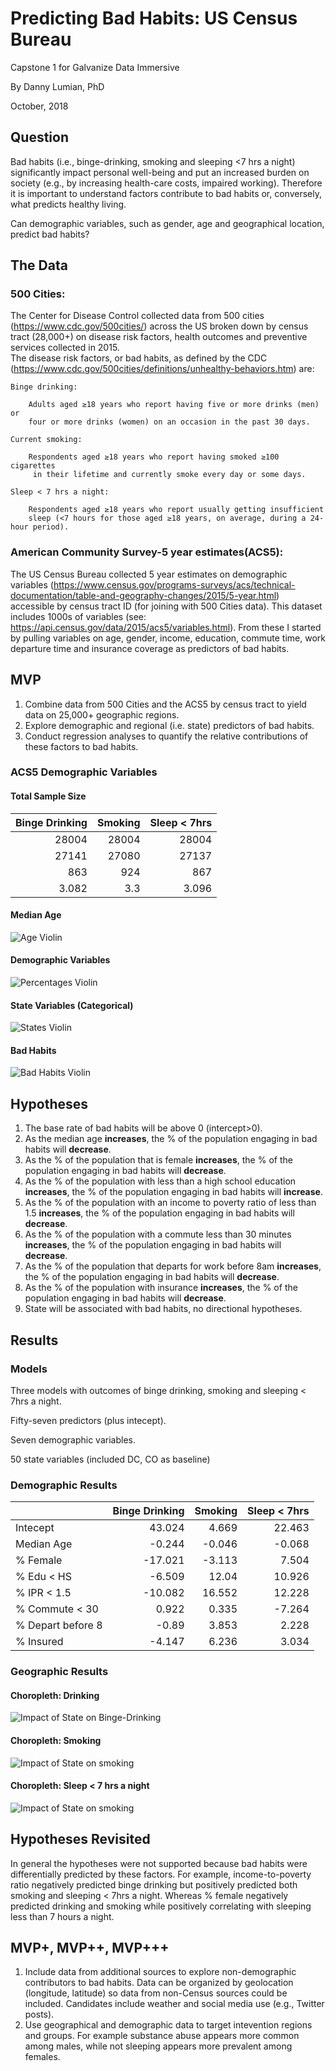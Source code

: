 # Predicting Bad Habits: US Census Bureau
Capstone 1 for Galvanize Data Immersive

By Danny Lumian, PhD

October, 2018

## Question
    
Bad habits (i.e., binge-drinking, smoking and sleeping <7 hrs a night) 
significantly impact personal well-being and put an increased burden on society 
(e.g., by increasing health-care costs, impaired working). 
Therefore it is important to understand factors contribute to bad habits 
or, conversely, what predicts healthy living. 

Can demographic variables, such as gender, age and geographical location, predict bad habits?

## The Data

### 500 Cities: 
The Center for Disease Control collected data from 500 cities (https://www.cdc.gov/500cities/) 
across the US broken down by census tract (28,000+) on disease risk factors, 
health outcomes and preventive services collected in 2015.  
The disease risk factors, or bad habits, as defined by the CDC 
(https://www.cdc.gov/500cities/definitions/unhealthy-behaviors.htm) are:

    Binge drinking:

        Adults aged ≥18 years who report having five or more drinks (men) or 
        four or more drinks (women) on an occasion in the past 30 days.

    Current smoking:

        Respondents aged ≥18 years who report having smoked ≥100 cigarettes
         in their lifetime and currently smoke every day or some days.

    Sleep < 7 hrs a night:

        Respondents aged ≥18 years who report usually getting insufficient 
        sleep (<7 hours for those aged ≥18 years, on average, during a 24-hour period).


### American Community Survey-5 year estimates(ACS5): 
The US Census Bureau collected 5 year estimates on demographic variables 
(https://www.census.gov/programs-surveys/acs/technical-documentation/table-and-geography-changes/2015/5-year.html) 
accessible by census tract ID (for joining with 500 Cities data). 
This dataset includes 1000s of variables (see: https://api.census.gov/data/2015/acs5/variables.html). 
From these I started by pulling variables on age, gender, income, education,
commute time, work departure time and insurance coverage as predictors of bad habits. 

## MVP
1. Combine data from 500 Cities and the ACS5 by census tract to yield data on 25,000+ geographic regions.
2. Explore demographic and regional (i.e. state) predictors of bad habits. 
3. Conduct regression analyses to quantify the relative contributions of these factors to bad habits.

### ACS5 Demographic Variables

#### Total Sample Size

|   Binge Drinking |   Smoking |   Sleep < 7hrs |
|-----------------:|----------:|---------------:|
|        28004     |   28004   |      28004     |
|        27141     |   27080   |      27137     |
|          863     |     924   |        867     |
|            3.082 |       3.3 |          3.096 |

#### Median Age

![Age Violin](fancy_images/Med_Age_Violin.png "Age Violin")

#### Demographic Variables

![Percentages Violin](fancy_images/Demographics_Violin.png "Percentages Violin")

#### State Variables (Categorical)

![States Violin](fancy_images/State_Count_Violin.png "States Violin")

#### Bad Habits

![Bad Habits Violin](fancy_images/Outcome_Violin.png "Bad Habits Violin")

## Hypotheses 

1. The base rate of bad habits will be above 0 (intercept>0).
1. As the median age <b>increases</b>,
    the % of the population engaging in bad habits will <b>decrease</b>.
1. As the % of the population that is female <b>increases</b>, 
    the % of the population engaging in bad habits will <b>decrease</b>.
1. As the % of the population with less than a high school education <b>increases</b>,
    the % of the population engaging in bad habits will <b>increase</b>. 
1. As the % of the population with an income to poverty ratio of less than 1.5 <b>increases</b>,
    the % of the population engaging in bad habits will <b>decrease</b>.
1. As the % of the population with a commute less than 30 minutes <b>increases</b>,
    the % of the population engaging in bad habits will <b>decrease</b>.  
1. As the % of the population that departs for work before 8am <b>increases</b>,
    the % of the population engaging in bad habits will <b>decrease</b>.
1. As the % of the population with insurance <b>increases</b>,
    the % of the population engaging in bad habits will <b>decrease</b>.
1. State will be associated with bad habits,
    no directional hypotheses.   

## Results

### Models
Three models with outcomes of binge drinking, smoking and sleeping < 7hrs a night.

Fifty-seven predictors (plus intecept).

Seven demographic variables.

50 state variables (included DC, CO as baseline) 

### Demographic Results

|                   |   Binge Drinking |   Smoking |   Sleep < 7hrs |
|:------------------|-----------------:|----------:|---------------:|
| Intecept          |           43.024 |     4.669 |         22.463 |
| Median Age        |           -0.244 |    -0.046 |         -0.068 |
| % Female          |          -17.021 |    -3.113 |          7.504 |
| % Edu < HS        |           -6.509 |    12.04  |         10.926 |
| % IPR < 1.5       |          -10.082 |    16.552 |         12.228 |
| % Commute < 30    |            0.922 |     0.335 |         -7.264 |
| % Depart before 8 |           -0.89  |     3.853 |          2.228 |
| % Insured         |           -4.147 |     6.236 |          3.034 |


### Geographic Results

#### Choropleth: Drinking

![Impact of State on Binge-Drinking](images/choromap.png "Binge Drinking By State")

#### Choropleth: Smoking

![Impact of State on smoking](images_smoking/choromap.png "Smoking By State")

#### Choropleth: Sleep < 7 hrs a night

![Impact of State on smoking](images_sleep/choromap.png "Sleep By State")


## Hypotheses Revisited

In general the hypotheses were not supported because bad habits were differentially predicted by these factors.
For example, income-to-poverty ratio negatively predicted binge drinking but positively predicted both smoking and sleeping < 7hrs a night. Whereas % female negatively predicted drinking and smoking while positively correlating with sleeping less than 7 hours a night. 
   

## MVP+, MVP++, MVP+++
1. Include data from additional sources to explore non-demographic contributors to bad habits. 
    Data can be organized by geolocation (longitude, latitude) so data from non-Census sources could be included. 
    Candidates include weather and social  media use (e.g., Twitter posts). 
1. Use geographical and demographic data to target intevention regions and groups. 
    For example substance abuse appears more common among males, while not sleeping appears more prevalent among females.  

<!---
                        STATS MODEL RESULTS FOR BINGE DRINKING


#### Goldfeldquandt Test
```python
all_cols = list(df.columns)
all_cols.remove('Data_Value')
all_columns = "+".join(all_cols)
my_formula = "y~" + all_columns
results1 = smf.ols(my_formula, data=df).fit()
print(results1.summary2())

f_stat, p_val, inc_dec = het_goldfeldquandt(results1.resid, results1.model.exog)
print(f'For model 1 het goldfeldquandt test, the f stat is {f_stat} and the p value is {p_val}')
```
For model 1 het goldfeldquandt test, the f stat is 0.855 and the p value is 0.999

#### Variance Inflation Factors
```python
vif_df = add_constant(df.drop(['Data_Value'], axis=1))
vifs = pd.Series([variance_inflation_factor(vif_df.values, i) 
               for i in range(vif_df.shape[1])], 
              index=vif_df.columns)
```
|   count |   mean |    std |   min |   25% |   50% |   75% |     max |
|--------:|-------:|-------:|------:|------:|------:|------:|--------:|
|      58 |  9.852 | 61.175 | 1.018 | 1.194 | 1.476 | 1.868 | 467.641 |

    * Note: Constant has VIF of 467.641, next highest value is CA at 7.16

### Comparing Models

| Model            |       alpha |   test_mean_rmse |   test_r2 |   train_mean_rmse |
|:-----------------|------------:|-----------------:|----------:|------------------:|
| LinearRegression |             |            2.189 |     0.68  |             2.159 |
| Lasso            | 0.00431261  |            2.222 |     0.666 |             2.198 |
| Ridge            | 0.120338    |            2.189 |     0.68  |             2.159 |
| ElasticNet       | 0.00862522  |            2.374 |     0.62  |             2.348 |
| LassoLars        | 3.04196e-06 |            2.189 |     0.68  |             2.159 |
    
    * Note: Ridge performed best (marginally better than Linear and LassoLars)
    * For simplicties sake and since performance was comparable, interpreting linear regression



                       Results: Ordinary least squares
=============================================================================
Model:                 OLS                 Adj. R-squared:        0.683      
Dependent Variable:    Data_Value          AIC:                   118955.3556
Date:                  2018-10-11 09:49    BIC:                   119431.4661
No. Observations:      27141               Log-Likelihood:        -59420.    
Df Model:              57                  F-statistic:           1029.      
Df Residuals:          27083               Prob (F-statistic):    0.00       
R-squared:             0.684               Scale:                 4.6779     
-----------------------------------------------------------------------------
                          Coef.   Std.Err.     t     P>|t|   [0.025   0.975] 
-----------------------------------------------------------------------------
Intercept                 43.0240   0.2839  151.5449 0.0000  42.4676  43.5805
Med_age                   -0.2442   0.0023 -108.2575 0.0000  -0.2486  -0.2397
Percent_female           -17.0208   0.3036  -56.0723 0.0000 -17.6157 -16.4258
Edu_less_than_hs_or_GED   -6.5088   0.1337  -48.6979 0.0000  -6.7708  -6.2468
Income_to_pov_rat_lt_1_5 -10.0818   0.1293  -77.9829 0.0000 -10.3352  -9.8284
Commute_time_lt_30         0.9218   0.0997    9.2498 0.0000   0.7265   1.1171
Work_depart_before_8am    -0.8901   0.1498   -5.9410 0.0000  -1.1837  -0.5964
Percent_insured           -4.1470   0.2384  -17.3959 0.0000  -4.6142  -3.6797
StateAbbr_AK               1.0501   0.3041    3.4529 0.0006   0.4540   1.6462
StateAbbr_AL              -3.1932   0.1440  -22.1824 0.0000  -3.4754  -2.9111
StateAbbr_AR              -2.1077   0.2165   -9.7344 0.0000  -2.5321  -1.6833
StateAbbr_AZ              -1.7574   0.1078  -16.2978 0.0000  -1.9687  -1.5460
StateAbbr_CA               0.4513   0.0891    5.0666 0.0000   0.2767   0.6259
StateAbbr_CT               0.3161   0.1695    1.8647 0.0622  -0.0162   0.6484
StateAbbr_DC               4.4628   0.1858   24.0195 0.0000   4.0986   4.8270
StateAbbr_DE              -0.4836   0.4503   -1.0740 0.2828  -1.3661   0.3989
StateAbbr_FL               0.4411   0.1043    4.2284 0.0000   0.2367   0.6456
StateAbbr_GA              -1.1485   0.1330   -8.6337 0.0000  -1.4093  -0.8878
StateAbbr_HI               1.5089   0.1663    9.0714 0.0000   1.1829   1.8350
StateAbbr_IA               2.8384   0.1792   15.8378 0.0000   2.4871   3.1896
StateAbbr_ID              -1.7362   0.2772   -6.2630 0.0000  -2.2796  -1.1929
StateAbbr_IL               4.4343   0.1044   42.4840 0.0000   4.2298   4.6389
StateAbbr_IN              -0.2244   0.1274   -1.7620 0.0781  -0.4741   0.0252
StateAbbr_KS              -1.6146   0.1512  -10.6797 0.0000  -1.9110  -1.3183
StateAbbr_KY               0.4746   0.1581    3.0024 0.0027   0.1647   0.7844
StateAbbr_LA               0.8081   0.1407    5.7452 0.0000   0.5324   1.0838
StateAbbr_MA               2.3470   0.1336   17.5646 0.0000   2.0851   2.6089
StateAbbr_MD               0.1649   0.1769    0.9326 0.3510  -0.1817   0.5116
StateAbbr_ME               2.1837   0.4910    4.4472 0.0000   1.2212   3.1461
StateAbbr_MI               2.4779   0.1176   21.0723 0.0000   2.2474   2.7084
StateAbbr_MN               2.3427   0.1488   15.7460 0.0000   2.0511   2.6343
StateAbbr_MO               0.5331   0.1339    3.9804 0.0001   0.2706   0.7956
StateAbbr_MS              -4.0015   0.2657  -15.0622 0.0000  -4.5223  -3.4808
StateAbbr_MT               3.5052   0.3409   10.2818 0.0000   2.8370   4.1734
StateAbbr_NC              -1.0991   0.1147   -9.5859 0.0000  -1.3239  -0.8744
StateAbbr_ND               6.3824   0.4412   14.4663 0.0000   5.5177   7.2472
StateAbbr_NE               3.7230   0.1715   21.7045 0.0000   3.3868   4.0592
StateAbbr_NH               1.2377   0.3266    3.7897 0.0002   0.5975   1.8778
StateAbbr_NJ              -0.6440   0.1521   -4.2333 0.0000  -0.9422  -0.3458
StateAbbr_NM              -2.6670   0.1725  -15.4577 0.0000  -3.0051  -2.3288
StateAbbr_NV              -0.2836   0.1420   -1.9965 0.0459  -0.5620  -0.0052
StateAbbr_NY               1.0692   0.1024   10.4374 0.0000   0.8684   1.2700
StateAbbr_OH               1.4381   0.1144   12.5689 0.0000   1.2138   1.6623
StateAbbr_OK              -3.4399   0.1315  -26.1661 0.0000  -3.6976  -3.1822
StateAbbr_OR               1.9667   0.1444   13.6211 0.0000   1.6837   2.2497
StateAbbr_PA               2.7584   0.1228   22.4542 0.0000   2.5176   2.9992
StateAbbr_RI              -0.2184   0.2350   -0.9292 0.3528  -0.6790   0.2423
StateAbbr_SC               1.0494   0.1878    5.5880 0.0000   0.6813   1.4175
StateAbbr_SD              -0.0050   0.3018   -0.0167 0.9867  -0.5966   0.5865
StateAbbr_TN              -4.1143   0.1274  -32.2820 0.0000  -4.3641  -3.8645
StateAbbr_TX              -0.2139   0.0933   -2.2911 0.0220  -0.3968  -0.0309
StateAbbr_UT              -6.1145   0.1650  -37.0655 0.0000  -6.4378  -5.7911
StateAbbr_VA              -0.4207   0.1277   -3.2945 0.0010  -0.6710  -0.1704
StateAbbr_VT               3.0200   0.6580    4.5893 0.0000   1.7302   4.3098
StateAbbr_WA               0.6583   0.1272    5.1738 0.0000   0.4089   0.9076
StateAbbr_WI               4.7052   0.1373   34.2590 0.0000   4.4360   4.9744
StateAbbr_WV              -4.4025   0.4693   -9.3813 0.0000  -5.3223  -3.4827
StateAbbr_WY              -2.5011   0.5478   -4.5654 0.0000  -3.5749  -1.4273
-----------------------------------------------------------------------------
Omnibus:                1632.186          Durbin-Watson:             0.969   
Prob(Omnibus):          0.000             Jarque-Bera (JB):          7251.938
Skew:                   0.058             Prob(JB):                  0.000   
Kurtosis:               5.530             Condition No.:             1917    
=============================================================================
* The condition number is large (2e+03). This might indicate
strong multicollinearity or other numerical problems.





                            STATS MODELS RESULTS FOR SMOKING
Table for VIF data
|   count |   mean |    std |   min |   25% |   50% |   75% |     max |
|--------:|-------:|-------:|------:|------:|------:|------:|--------:|
|      58 |  9.846 | 61.126 | 1.018 | 1.194 | 1.475 | 1.869 | 467.264 |
                     Results: Ordinary least squares
=========================================================================
Model:                 OLS               Adj. R-squared:      0.829      
Dependent Variable:    Data_Value        AIC:                 130223.6801
Date:                  2018-10-11 10:52  BIC:                 130699.6600
No. Observations:      27080             Log-Likelihood:      -65054.    
Df Model:              57                F-statistic:         2298.      
Df Residuals:          27022             Prob (F-statistic):  0.00       
R-squared:             0.829             Scale:               7.1623     
-------------------------------------------------------------------------
                          Coef.  Std.Err.    t     P>|t|   [0.025  0.975]
-------------------------------------------------------------------------
Intercept                 4.6686   0.3515  13.2802 0.0000  3.9796  5.3577
Med_age                  -0.0455   0.0028 -16.2626 0.0000 -0.0509 -0.0400
Percent_female           -3.1133   0.3758  -8.2842 0.0000 -3.8499 -2.3767
Edu_less_than_hs_or_GED  12.0400   0.1655  72.7296 0.0000 11.7155 12.3645
Income_to_pov_rat_lt_1_5 16.5517   0.1601 103.3589 0.0000 16.2378 16.8656
Commute_time_lt_30        0.3347   0.1235   2.7115 0.0067  0.0928  0.5767
Work_depart_before_8am    3.8534   0.1856  20.7631 0.0000  3.4897  4.2172
Percent_insured           6.2355   0.2952  21.1224 0.0000  5.6569  6.8141
StateAbbr_AK              2.1735   0.3764   5.7752 0.0000  1.4359  2.9112
StateAbbr_AL              2.0262   0.1784  11.3588 0.0000  1.6766  2.3758
StateAbbr_AR              1.3947   0.2680   5.2044 0.0000  0.8694  1.9199
StateAbbr_AZ             -2.2705   0.1336 -16.9925 0.0000 -2.5324 -2.0086
StateAbbr_CA             -4.3827   0.1104 -39.7041 0.0000 -4.5991 -4.1664
StateAbbr_CT             -1.0020   0.2099  -4.7747 0.0000 -1.4133 -0.5907
StateAbbr_DC              2.0291   0.2300   8.8231 0.0000  1.5783  2.4799
StateAbbr_DE              1.4991   0.5572   2.6907 0.0071  0.4071  2.5912
StateAbbr_FL              0.1718   0.1292   1.3297 0.1836 -0.0815  0.4251
StateAbbr_GA              0.4294   0.1647   2.6071 0.0091  0.1066  0.7522
StateAbbr_HI             -2.8087   0.2059 -13.6403 0.0000 -3.2122 -2.4051
StateAbbr_IA              0.5591   0.2223   2.5155 0.0119  0.1234  0.9947
StateAbbr_ID             -2.6323   0.3431  -7.6730 0.0000 -3.3048 -1.9599
StateAbbr_IL             -0.5457   0.1293  -4.2196 0.0000 -0.7991 -0.2922
StateAbbr_IN              2.6572   0.1577  16.8484 0.0000  2.3480  2.9663
StateAbbr_KS              1.7631   0.1872   9.4205 0.0000  1.3963  2.1299
StateAbbr_KY              5.8774   0.1957  30.0391 0.0000  5.4939  6.2609
StateAbbr_LA              1.3212   0.1741   7.5872 0.0000  0.9799  1.6626
StateAbbr_MA             -0.5996   0.1654  -3.6241 0.0003 -0.9238 -0.2753
StateAbbr_MD              4.3992   0.2189  20.0957 0.0000  3.9701  4.8282
StateAbbr_ME             -0.4886   0.6076  -0.8042 0.4213 -1.6795  0.7023
StateAbbr_MI              4.6716   0.1457  32.0616 0.0000  4.3860  4.9572
StateAbbr_MN              0.3974   0.1842   2.1575 0.0310  0.0364  0.7584
StateAbbr_MO              4.6563   0.1659  28.0618 0.0000  4.3311  4.9815
StateAbbr_MS              2.2316   0.3288   6.7877 0.0000  1.5872  2.8761
StateAbbr_MT              1.5391   0.4219   3.6482 0.0003  0.7122  2.3660
StateAbbr_NC              0.6692   0.1424   4.6985 0.0000  0.3900  0.9484
StateAbbr_ND              0.2827   0.5460   0.5178 0.6046 -0.7874  1.3528
StateAbbr_NE              2.0089   0.2123   9.4619 0.0000  1.5928  2.4251
StateAbbr_NH              1.1727   0.4041   2.9017 0.0037  0.3806  1.9649
StateAbbr_NJ             -0.9644   0.1883  -5.1212 0.0000 -1.3335 -0.5953
StateAbbr_NM             -1.0176   0.2136  -4.7647 0.0000 -1.4361 -0.5990
StateAbbr_NV              1.2437   0.1762   7.0598 0.0000  0.8984  1.5890
StateAbbr_NY             -2.1224   0.1269 -16.7248 0.0000 -2.3711 -1.8737
StateAbbr_OH              4.0209   0.1417  28.3797 0.0000  3.7432  4.2986
StateAbbr_OK              2.8191   0.1629  17.3088 0.0000  2.4999  3.1383
StateAbbr_OR              0.1085   0.1793   0.6053 0.5450 -0.2429  0.4600
StateAbbr_PA              0.7801   0.1522   5.1266 0.0000  0.4818  1.0783
StateAbbr_RI             -0.7858   0.2909  -2.7019 0.0069 -1.3559 -0.2158
StateAbbr_SC              0.7885   0.2330   3.3841 0.0007  0.3318  1.2451
StateAbbr_SD              2.0042   0.3766   5.3223 0.0000  1.2661  2.7423
StateAbbr_TN              3.5036   0.1578  22.2032 0.0000  3.1943  3.8129
StateAbbr_TX             -2.3916   0.1157 -20.6775 0.0000 -2.6183 -2.1649
StateAbbr_UT             -6.8090   0.2045 -33.2936 0.0000 -7.2099 -6.4082
StateAbbr_VA              1.6579   0.1581  10.4865 0.0000  1.3480  1.9678
StateAbbr_VT             -1.9388   0.8143  -2.3811 0.0173 -3.5348 -0.3428
StateAbbr_WA             -1.3456   0.1578  -8.5269 0.0000 -1.6548 -1.0363
StateAbbr_WI              1.9494   0.1700  11.4650 0.0000  1.6161  2.2827
StateAbbr_WV              5.3304   0.5807   9.1792 0.0000  4.1922  6.4686
StateAbbr_WY              4.4863   0.6779   6.6179 0.0000  3.1575  5.8150
-------------------------------------------------------------------------
Omnibus:               2318.082        Durbin-Watson:           1.097    
Prob(Omnibus):         0.000           Jarque-Bera (JB):        15200.369
Skew:                  0.064           Prob(JB):                0.000    
Kurtosis:              6.668           Condition No.:           1916     
=========================================================================


| Model            |       alpha |   test_mean_rmse |   test_r2 |   train_mean_rmse |
|:-----------------|------------:|-----------------:|----------:|------------------:|
| LinearRegression |             |            2.742 |     0.825 |             2.662 |
| Lasso            | 0.0160878   |            2.854 |     0.809 |             2.778 |
| Ridge            | 1.27505     |            2.742 |     0.825 |             2.662 |
| ElasticNet       | 0.0321757   |            3.214 |     0.758 |             3.151 |
| LassoLars        | 3.60756e-05 |            2.742 |     0.825 |             2.663 |
Running Linear Regression

                                    
                                    RESULTS FOR STATS MODEL SLEEP


Table for VIF data
|   count |   mean |    std |   min |   25% |   50% |   75% |     max |
|--------:|-------:|-------:|------:|------:|------:|------:|--------:|
|      58 |  9.852 | 61.176 | 1.018 | 1.194 | 1.476 | 1.868 | 467.643 |
                     Results: Ordinary least squares
=========================================================================
Model:                 OLS               Adj. R-squared:      0.773      
Dependent Variable:    Data_Value        AIC:                 137681.9692
Date:                  2018-10-11 11:37  BIC:                 138158.0711
No. Observations:      27137             Log-Likelihood:      -68783.    
Df Model:              57                F-statistic:         1624.      
Df Residuals:          27079             Prob (F-statistic):  0.00       
R-squared:             0.774             Scale:               9.3332     
-------------------------------------------------------------------------
                          Coef.  Std.Err.    t     P>|t|   [0.025  0.975]
-------------------------------------------------------------------------
Intercept                22.4630   0.4010  56.0115 0.0000 21.6770 23.2491
Med_age                  -0.0675   0.0032 -21.1757 0.0000 -0.0737 -0.0612
Percent_female            7.5038   0.4288  17.4995 0.0000  6.6633  8.3443
Edu_less_than_hs_or_GED  10.9263   0.1888  57.8722 0.0000 10.5563 11.2964
Income_to_pov_rat_lt_1_5 12.2285   0.1826  66.9647 0.0000 11.8706 12.5865
Commute_time_lt_30       -7.2640   0.1408 -51.6037 0.0000 -7.5400 -6.9881
Work_depart_before_8am    2.2277   0.2116  10.5259 0.0000  1.8128  2.6425
Percent_insured           3.0339   0.3367   9.0097 0.0000  2.3739  3.6940
StateAbbr_AK              6.9540   0.4296  16.1883 0.0000  6.1121  7.7960
StateAbbr_AL             11.0201   0.2033  54.1972 0.0000 10.6216 11.4186
StateAbbr_AR              6.2188   0.3058  20.3333 0.0000  5.6193  6.8182
StateAbbr_AZ              3.9554   0.1523  25.9647 0.0000  3.6568  4.2540
StateAbbr_CA              4.4240   0.1258  35.1612 0.0000  4.1774  4.6706
StateAbbr_CT              7.0686   0.2395  29.5175 0.0000  6.5992  7.5380
StateAbbr_DC              4.8788   0.2624  18.5901 0.0000  4.3644  5.3932
StateAbbr_DE             11.7243   0.6360  18.4349 0.0000 10.4778 12.9709
StateAbbr_FL              6.3991   0.1474  43.4239 0.0000  6.1103  6.6880
StateAbbr_GA             10.6788   0.1879  56.8309 0.0000 10.3105 11.0471
StateAbbr_HI             17.6684   0.2350  75.1981 0.0000 17.2079 18.1289
StateAbbr_IA              1.5479   0.2531   6.1149 0.0000  1.0517  2.0441
StateAbbr_ID              1.5403   0.3916   3.9337 0.0001  0.7728  2.3078
StateAbbr_IL              4.7174   0.1474  31.9969 0.0000  4.4284  5.0063
StateAbbr_IN              8.0199   0.1799  44.5745 0.0000  7.6672  8.3726
StateAbbr_KS              2.4760   0.2136  11.5945 0.0000  2.0574  2.8946
StateAbbr_KY              7.7798   0.2233  34.8462 0.0000  7.3422  8.2174
StateAbbr_LA              6.8661   0.1987  34.5577 0.0000  6.4767  7.2555
StateAbbr_MA              6.5409   0.1887  34.6554 0.0000  6.1710  6.9108
StateAbbr_MD             10.9887   0.2498  43.9880 0.0000 10.4991 11.4784
StateAbbr_ME              1.8319   0.6936   2.6412 0.0083  0.4725  3.1913
StateAbbr_MI             10.0676   0.1661  60.6122 0.0000  9.7420 10.3932
StateAbbr_MN              1.7488   0.2102   8.3215 0.0000  1.3369  2.1607
StateAbbr_MO              5.3478   0.1892  28.2683 0.0000  4.9770  5.7186
StateAbbr_MS             10.0499   0.3753  26.7816 0.0000  9.3144 10.7854
StateAbbr_MT              1.4430   0.4815   2.9967 0.0027  0.4992  2.3869
StateAbbr_NC              4.8802   0.1620  30.1325 0.0000  4.5627  5.1976
StateAbbr_ND              1.4816   0.6232   2.3774 0.0174  0.2601  2.7031
StateAbbr_NE              3.2705   0.2423  13.4985 0.0000  2.7956  3.7454
StateAbbr_NH              6.2629   0.4613  13.5765 0.0000  5.3587  7.1671
StateAbbr_NJ             11.0366   0.2149  51.3619 0.0000 10.6154 11.4578
StateAbbr_NM              2.2071   0.2437   9.0563 0.0000  1.7294  2.6847
StateAbbr_NV              7.1295   0.2006  35.5352 0.0000  6.7363  7.5228
StateAbbr_NY              7.6972   0.1447  53.1941 0.0000  7.4136  7.9808
StateAbbr_OH              9.8279   0.1616  60.8114 0.0000  9.5111 10.1447
StateAbbr_OK              6.1968   0.1857  33.3714 0.0000  5.8329  6.5608
StateAbbr_OR              1.7302   0.2039   8.4833 0.0000  1.3304  2.1299
StateAbbr_PA              8.5708   0.1735  49.3939 0.0000  8.2307  8.9109
StateAbbr_RI              9.1854   0.3320  27.6704 0.0000  8.5348  9.8361
StateAbbr_SC              8.6563   0.2653  32.6327 0.0000  8.1364  9.1762
StateAbbr_SD             -0.4677   0.4263  -1.0972 0.2726 -1.3033  0.3679
StateAbbr_TN              7.0134   0.1800  38.9590 0.0000  6.6605  7.3662
StateAbbr_TX              3.4091   0.1319  25.8559 0.0000  3.1507  3.6676
StateAbbr_UT              3.4736   0.2330  14.9072 0.0000  3.0168  3.9303
StateAbbr_VA              9.0425   0.1804  50.1339 0.0000  8.6890  9.3961
StateAbbr_VT             -1.0352   0.9295  -1.1137 0.2654 -2.8570  0.7867
StateAbbr_WA              3.2776   0.1800  18.2066 0.0000  2.9248  3.6305
StateAbbr_WI              5.3605   0.1940  27.6322 0.0000  4.9803  5.7408
StateAbbr_WV              9.1678   0.6629  13.8306 0.0000  7.8686 10.4671
StateAbbr_WY              4.1458   0.7738   5.3577 0.0000  2.6291  5.6626
-------------------------------------------------------------------------
Omnibus:                260.580         Durbin-Watson:            0.750  
Prob(Omnibus):          0.000           Jarque-Bera (JB):         283.417
Skew:                   0.209           Prob(JB):                 0.000  
Kurtosis:               3.276           Condition No.:            1917   
=========================================================================
* The condition number is large (2e+03). This might indicate
strong multicollinearity or other numerical problems.


-->
